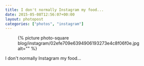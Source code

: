 ```yaml
---
title: I don't normally Instagram my food...
date: 2015-05-08T12:56:07+00:00
layout: photopost
categories: ["photos", "instagram"]
---
```


<figure class="photo photo--square">
  {% picture photo-square blog/instagram/02efe709e6394906193273e4c8f06f0e.jpg alt="" %}
</figure>

I don't normally Instagram my food...
